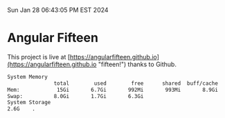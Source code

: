 Sun Jan 28 06:43:05 PM EST 2024

# Angular Fifteen


This project is live at [https://angularfifteen.github.io](https://angularfifteen.github.io "fifteen!") thanks to Github.

```bash
System Memory
               total        used        free      shared  buff/cache   available
Mem:            15Gi       6.7Gi       992Mi       993Mi       8.9Gi       8.6Gi
Swap:          8.0Gi       1.7Gi       6.3Gi
System Storage
2.6G	.
